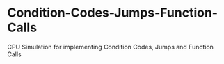 # Condition-Codes-Jumps-Function-Calls
CPU Simulation for implementing Condition Codes, Jumps and Function Calls
